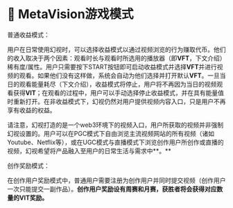 # 🎰 MetaVision游戏模式

普通收益模式：

用户在日常使用幻视时，可以选择收益模式以通过视频浏览的行为赚取代币。他们的收入取决于两个因素：观看时长与观看时所选用的播放器（即**VFT**，下文介绍）稀有度/属性。用户只需要按下START按钮即可启动收益模式并选择**VFT**并进行视频的观看。如果他们没有这样做，系统会自动为他们选择并打开默认**VFT**。一旦当日的观看能量耗尽（下文介绍），收益模式将停止，用户将不再因为当日的视频观看获得**VIT**；在观看的过程中，用户可以手动选择停止收益模式，并在具有能量值时重新打开。在非收益模式下，幻视仍然对用户提供视频内容入口，只是用户不再享有收益的权益。

请注意，幻视打造的是一个web3环境下的视频入口，用户所获取的视频并非强制幻视设置的。用户可以在PGC模式下自由浏览主流视频网站的所有视频（诸如Youtube、Netflix等），或在UGC模式与直播模式下浏览创作用户所创作或直播的视频，幻视希望将产品融入至用户的日常生活与需求中**。**

创作奖励模式：

在创作用户奖励模式中，普通用户需要注册为创作用户并同时提交视频（创作用户一次只能提交一副作品）。**创作用户奖励设有周赛和月赛，获胜者将会获得对应数量的VIT奖励。**
